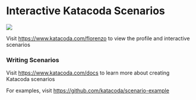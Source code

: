 # Interactive Katacoda Scenarios

[![](http://shields.katacoda.com/katacoda/florenzo/count.svg)](https://www.katacoda.com/florenzo "Get your profile on Katacoda.com")

Visit https://www.katacoda.com/florenzo to view the profile and interactive scenarios

### Writing Scenarios
Visit https://www.katacoda.com/docs to learn more about creating Katacoda scenarios

For examples, visit https://github.com/katacoda/scenario-example
